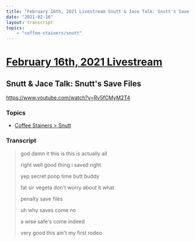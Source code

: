 ```yaml
---
title: "February 16th, 2021 Livestream Snutt & Jace Talk: Snutt's Save Files"
date: "2021-02-16"
layout: transcript
topics:
    - "coffee-stainers/snutt"
---
```

# [February 16th, 2021 Livestream](../2021-02-16.md)
## Snutt & Jace Talk: Snutt's Save Files
https://www.youtube.com/watch?v=Rv5fCMyM2T4

### Topics
* [Coffee Stainers > Snutt](../topics/coffee-stainers/snutt.md)

### Transcript

> god damn it this is this is actually all
>
> right well good thing i saved right
>
> yep secret poop time butt buddy
>
> fat sir vegeta don't worry about it what
>
> penalty save files
>
> uh why saves come no
>
> a wise safe's come indeed
>
> very good this ain't my first rodeo
